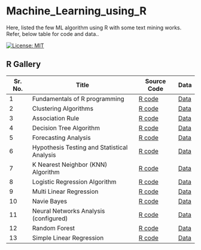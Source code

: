 # Machine_Learning_using_R
Here, listed the few ML algorithm using R with some text mining works.  
Refer, below table for code and data..

[![License: MIT](https://img.shields.io/badge/License-MIT-brightgreen.svg)](https://opensource.org/licenses/MIT)

## R Gallery 
Sr. No. | Title | Source Code | Data
-- | -------- | --- | ---
1 | Fundamentals of R programming | [R code](https://github.com/kunalk3/Machine_Learning_using_R/tree/main/01_Basic%20R%20Programming) | [Data](https://github.com/kunalk3/Machine_Learning_using_R/tree/main/01_Basic%20R%20Programming/data)
2 | Clustering Algorithms| [R code](https://github.com/kunalk3/Machine_Learning_using_R/tree/main/02_Clustering%20Codes) | [Data](https://github.com/kunalk3/Machine_Learning_using_R/tree/main/02_Clustering%20Codes/data)
3 | Association Rule | [R code](https://github.com/kunalk3/Machine_Learning_using_R/tree/main/03_Association%20Rule) | [Data](https://github.com/kunalk3/Machine_Learning_using_R/tree/main/03_Association%20Rule/data)
4 | Decision Tree Algorithm | [R code](https://github.com/kunalk3/Machine_Learning_using_R/tree/main/04_Decision%20Tree) | [Data](#)
5 | Forecasting Analysis | [R code](https://github.com/kunalk3/Machine_Learning_using_R/tree/main/05_Forecasting) | [Data](https://github.com/kunalk3/Machine_Learning_using_R/tree/main/05_Forecasting/data)
6 | Hypothesis Testing and Statistical Analysis | [R code](https://github.com/kunalk3/Machine_Learning_using_R/tree/main/06_Hypothesis%20Testing) | [Data](https://github.com/kunalk3/Machine_Learning_using_R/tree/main/06_Hypothesis%20Testing/data)
7 | K Nearest Neighbor (KNN) Algorithm | [R code](https://github.com/kunalk3/Machine_Learning_using_R/tree/main/07_KNN) | [Data](https://github.com/kunalk3/Machine_Learning_using_R/tree/main/07_KNN/data)
8 | Logistic Regression Algorithm | [R code](https://github.com/kunalk3/Machine_Learning_using_R/tree/main/08_Logistic%20Regression) | [Data](https://github.com/kunalk3/Machine_Learning_using_R/tree/main/08_Logistic%20Regression/data)
9 | Multi Linear Regression | [R code](https://github.com/kunalk3/Machine_Learning_using_R/tree/main/09_Multi%20Linear%20Regression) | [Data](https://github.com/kunalk3/Machine_Learning_using_R/tree/main/09_Multi%20Linear%20Regression/data)
10 | Navie Bayes | [R code](https://github.com/kunalk3/Machine_Learning_using_R/tree/main/10_Native%20Bayes) | [Data](https://github.com/kunalk3/Machine_Learning_using_R/tree/main/10_Native%20Bayes/data)
11| Neural Networks Analysis (configured) | [R code](https://github.com/kunalk3/Machine_Learning_using_R/tree/main/11_Neural%20Network) | [Data](https://github.com/kunalk3/Machine_Learning_using_R/tree/main/11_Neural%20Network/data)
12 | Random Forest | [R code](https://github.com/kunalk3/Machine_Learning_using_R/tree/main/13_Random%20Forests) | [Data](#)
13 | Simple Linear Regression | [R code](https://github.com/kunalk3/Machine_Learning_using_R/tree/main/14_Simple%20Linear%20Regression) | [Data](https://github.com/kunalk3/Machine_Learning_using_R/tree/main/14_Simple%20Linear%20Regression/data)
 
 
